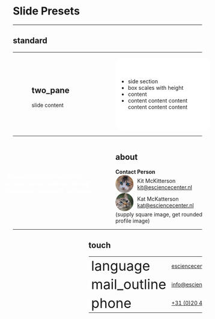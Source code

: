 <!-- .slide: data-state="standard" data-background="./files/amsterdam-3736145_1920.jpg"-->

# Slide Presets

---

<!-- .slide: data-state="standard" data-background="./files/amsterdam-3736145_1920.jpg"-->

## standard

---

<!-- .slide: data-state="two_pane" data-background="./files/amsterdam-3736145_1920.jpg"-->

<!--
The fancier slide designs don't exist in Markdown (yet).
-->

<div style="display: grid; grid-template-columns: 1fr 1fr; grid-gap: 0vw;">
  <div style="margin: auto; transform: translateX(-3vw) translateX(3%); padding: 0; margin: auto;">
    <h2>two_pane</h2>
    <p>slide content</p>
  </div>
  <div style="background: white; border-radius: 20px; padding: 1vh 1vw; margin: auto; transform: translate(3vw) translate(-3%);">
    <!--div style="background: white; border-radius: 20px; padding: 1vh 1vw; margin: auto;"-->
    <ul>
      <li>side section</li>
      <li>box scales with  height</li>
      <li>content</li>
      <li>content content content content content content</li>
    </ul>
  </div>
</div>

---

<!-- .slide: data-state="about" data-background="./files/amsterdam-3736145_1920.jpg"-->

<div style="display: grid; grid-template-columns: 1fr 1fr; grid-gap: 0;">
  <div style="margin: auto; transform: translateX(-3vw) translateX(3%); padding: 0; margin: auto; text-align: left;">
    <h3 style="color: white;">“Empowering researchers across all disciplines through innovative research software”</h3>
  </div>
  <div style="margin: auto; transform: translate(3vw) translate(-3%); text-align: left;">
    <h2>about</h2>
    <b>Contact Person</b><br>
    <div style="display: grid; grid-template-columns: 1fr 4fr;">
      <img style="width: 5vw; border-radius: 100%; float: left;" src="./files/cat.jpg">
      <div style="margin: auto auto auto 1ex;">
        Kit McKitterson<br>
        <a href="mailto:kit@esciencecenter.nl">kit@esciencecenter.nl</a>
      </div>
    </div>
    <div style="display: grid; grid-template-columns: 1fr 4fr;">
      <img style="width: 5vw; border-radius: 100%; float: left;" src="./files/cat2.jpg">
      <div style="margin: auto auto auto 1ex;">
        Kat McKatterson<br>
        <a href="mailto:kat@esciencecenter.nl">kat@esciencecenter.nl</a>
      </div>
    </div>
    (supply square image, get rounded profile image)
  </div>
</div>


---

<!-- .slide: data-state="touch" data-background="./files/amsterdam-3736145_1920.jpg"-->

<div style="text-align: left; margin-left: 40%;">
  <h2>touch</h2>
  <table>
    <tr>
      <td style="border: none;"><span class="material-icons" style="font-size: 36px; transform: translateY(.4ex);">language</span></td>
      <td style="border: none;"><a href="https://www.esciencecenter.nl/">esciencecenter.nl</a></td>
    </tr>
    <tr>
      <td style="border: none;"><span class="material-icons" style="font-size: 36px; transform: translateY(.4ex);">mail_outline</span></td>
      <td style="border: none;"><a href="mailto:info@esciencecenter.nl">info@esciencecenter.nl</a></td>
    </tr>
    <tr>
      <td style="border: none;"><span class="material-icons" style="font-size: 36px; transform: translateY(.4ex);">phone</span></td>
      <td style="border: none;"><a href="tel:+31204604770">+31 (0)20 460 4770</a></td>
    </tr>
  </table>
</div>

